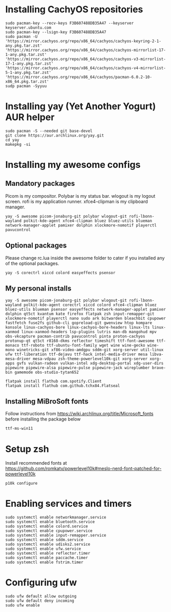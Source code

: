 # Installing CachyOS repositories

```
sudo pacman-key --recv-keys F3B607488DB35A47 --keyserver keyserver.ubuntu.com
sudo pacman-key --lsign-key F3B607488DB35A47
sudo pacman -U 'https://mirror.cachyos.org/repo/x86_64/cachyos/cachyos-keyring-2-1-any.pkg.tar.zst' 'https://mirror.cachyos.org/repo/x86_64/cachyos/cachyos-mirrorlist-17-1-any.pkg.tar.zst' 'https://mirror.cachyos.org/repo/x86_64/cachyos/cachyos-v3-mirrorlist-17-1-any.pkg.tar.zst' 'https://mirror.cachyos.org/repo/x86_64/cachyos/cachyos-v4-mirrorlist-5-1-any.pkg.tar.zst' 'https://mirror.cachyos.org/repo/x86_64/cachyos/pacman-6.0.2-10-x86_64.pkg.tar.zst'
sudp pacman -Syyuu
```

# Installing yay (Yet Another Yogurt) AUR helper

```
sudo pacman -S --needed git base-devel
git clone https://aur.archlinux.org/yay.git
cd yay
makepkg -si
```

# Installing my awesome configs

## Mandatory packages

Picom is my compositor. Polybar is my status bar. wlogout is my logout screen. rofi is my application runner. xfce4-clipman is my clipboard manager.

```
yay -S awesome picom-jonaburg-git polybar wlogout-git rofi-lbonn-wayland polkit-kde-agent xfce4-clipman bluez bluez-utils blueman network-manager-applet pamixer dolphin xlockmore-nomotif playerctl pavucontrol
```

## Optional packages

Please change rc.lua inside the awesome folder to cater if you installed any of the optional packages.

```
yay -S corectrl xiccd colord easyeffects psensor
```

## My personal installs

```
yay -S awesome picom-jonaburg-git polybar wlogout-git rofi-lbonn-wayland polkit-kde-agent corectrl xiccd colord xfce4-clipman bluez bluez-utils blueman psensor easyeffects network-manager-applet pamixer dolphin qt5ct kvantum kate firefox flatpak zsh input-remapper-git xlockmore-nomotif playerctl nano sudo ark bitwarden bleachbit cpupower fastfetch fuse2fs github-cli gopreload-git gwenview htop kompare konsole linux-cachyos-bore linux-cachyos-bore-headers linux-lts linux-xanmod linux-xanmod-headers lsp-plugins lutris man-db mangohud mpv obs-vkcapture pacman-contrib pavucontrol pinta proton-cachyos protonup-qt qt5ct r8168-dkms reflector timeshift ttf-font-awesome ttf-monaco ttf-roboto ttf-ubuntu-font-family wget wine wine-gecko wine-mono winetricks-git xf86-video-amdgpu sddm-git xorg-server util-linux ufw ttf-liberation ttf-dejavu ttf-hack intel-media-driver mesa libva-mesa-driver mesa-vdpau zsh-theme-powerlevel10k-git xorg-server xorg-apps gvfs vulkan-radeon vulkan-intel xdg-desktop-portal xdg-user-dirs pipewire pipewire-alsa pipewire-pulse pipewire-jack wireplumber brave-bin gamemode obs-studio-tytan652

flatpak install flathub com.spotify.Client
flatpak install flathub com.github.tchx84.Flatseal
```
## Installing MiBroSoft fonts
Follow instructions from https://wiki.archlinux.org/title/Microsoft_fonts before installing the package below
```
ttf-ms-win11
```

# Setup zsh

Install recommended fonts at https://github.com/romkatv/powerlevel10k#meslo-nerd-font-patched-for-powerlevel10k

```
p10k configure
```

# Enabling services and timers

```
sudo systemctl enable networkmanager.service
sudo systemctl enable bluetooth.service
sudo systemctl enable colord.service
sudo systemctl enable cpupower.service
sudo systemctl enable input-remapper.service
sudo systemctl enable sddm.service
sudo systemctl enable udisks2.service
sudo systemctl enable ufw.service
sudo systemctl enable reflector.timer
sudo systemctl enable paccache.timer
sudo systemctl enable fstrim.timer

```

# Configuring ufw

```
sudo ufw default allow outgoing
sudo ufw default deny incoming
sudo ufw enable
```
